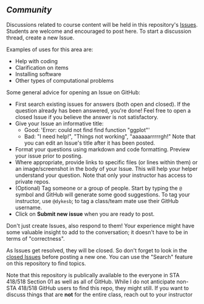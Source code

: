 ## _Community_

Discussions related to course content will be held in this repository's [Issues](https://github.com/STA518-01-SS21/community/issues).
Students are welcome and encouraged to post here.
To start a discussion thread, create a new Issue.

Examples of uses for this area are:

- Help with coding
- Clarification on items
- Installing software
- Other types of computational problems

Some general advice for opening an Issue on GitHub:

- First search existing issues for answers (both open and closed).
  If the question already has been answered, you're done!
  Feel free to open a closed Issue if you believe the answer is not satisfactory.
- Give your Issue an informative title:
  - Good: 'Error: could not find find function "ggplot"'
  - Bad: "I need help!", "Things not working", "aaaaaarrrrrgh!"
    Note that you can edit an Issue's title after it has been posted.
- Format your questions using markdown and code formatting.
  Preview your issue prior to posting.
- Where appropriate, provide links to specific files (or lines within them) or an image/screenshot in the body of your Issue.
  This will help your helper understand your question.
  Note that only your instructor has access to private repos.
- (Optional) Tag someone or a group of people.
  Start by typing the `@` symbol and GitHub will generate some good suggestions.
  To tag your instructor, use `@dykesb`; to tag a class/team mate use their GitHub username.
- Click on **Submit new issue** when you are ready to post.

Don't just create Issues, also respond to them!
Your experience might have some valuable insight to add to the conversation; it doesn't have to be in terms of "correctness".

As Issues get resolved, they will be closed.
So don't forget to look in the [closed Issues](https://github.com/STA518-01-SS21/community/issues?q=is%3Aissue+is%3Aclosed) before posting a new one.
You can use the "Search" feature on this repository to find topics.

Note that this repository is publically available to the everyone in STA 418/518 Section 01 as well as all of GitHub.
While I do not anticipate non-STA 418/518 GitHub users to find this repo, they might still.
If you want to discuss things that are **not** for the entire class, reach out to your instructor
